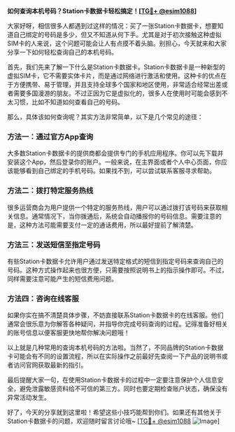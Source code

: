 **如何查询本机号码？Station卡数据卡轻松搞定！[[TG💪+ @esim1088](https://t.me/s/esim1088)]**

大家好呀，相信很多人都遇到过这样的情况：买了一张Station卡数据卡，想要知道自己绑定的号码是多少，但又不知道从何下手。尤其是对于初次接触这种虚拟SIM卡的人来说，这个问题可能会让人有点摸不着头脑。别担心，今天就来和大家分享一下如何轻松查询自己的本机号码。

首先，我们先来了解一下什么是Station卡数据卡。Station卡数据卡是一种新型的虚拟SIM卡，它不需要实体卡片，而是通过网络进行激活和使用。这种卡的优点在于方便携带、易于管理，并且支持全球多个国家和地区使用，非常适合经常出差或者需要多国漫游的朋友。不过正因为它是虚拟化的，很多人在使用时可能会感到不太习惯，比如不知道如何查看自己的号码。

那么，具体该如何查询呢？其实方法非常简单，以下是几个常见的途径：

### 方法一：通过官方App查询

大多数Station卡数据卡的提供商都会提供专门的手机应用程序。你可以先下载并安装这个App，然后登录你的账户。一般来说，在主界面或者个人中心页面，你应该能够看到自己绑定的手机号码。如果找不到，可以尝试联系客服寻求帮助。

### 方法二：拨打特定服务热线

很多运营商会为用户提供一个特定的服务热线，用户可以通过拨打该号码来获取相关信息。通常情况下，当你拨通后，系统会自动播报你的号码信息。需要注意的是，这种方法可能需要支付一定的通话费用，所以最好提前了解清楚。

### 方法三：发送短信至指定号码

有些Station卡数据卡允许用户通过发送特定格式的短信到指定号码来查询自己的号码。这种方式操作起来也很方便，只需要按照说明书上的指示操作即可。不过，同样需要注意可能产生的短信费用问题。

### 方法四：咨询在线客服

如果你实在搞不清楚具体步骤，不妨直接联系Station卡数据卡的在线客服。他们通常会很乐意为你解答各种疑问，并指导你完成号码查询的过程。记得准备好相关的账号信息以便客服更快地帮你解决问题哦！

以上就是几种常用的查询本机号码的方法啦。当然了，不同品牌的Station卡数据卡可能会有不同的设置流程，所以在实际操作之前最好先查阅一下产品的说明书或者访问官网获取最新的指引。

最后提醒大家一句，在使用Station卡数据卡的过程中一定要注意保护个人信息安全，避免泄露敏感资料给不可信的第三方。同时也要定期检查账户状态，确保没有异常活动发生。

好了，今天的分享就到这里啦！希望这些小技巧能帮到你们。如果还有其他关于Station卡数据卡的问题，欢迎随时留言讨论哦~ [[TG💪+ @esim1088](https://t.me/s/esim1088) ![Image](https://i.postimg.cc/4NQfJmqS/Snipaste-2025-05-13-00-14-12.png)]